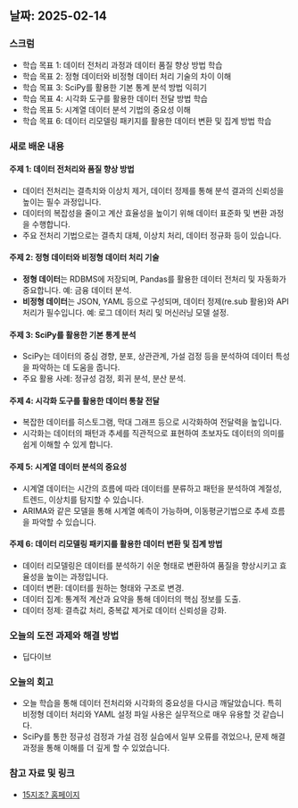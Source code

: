 ## 날짜: 2025-02-14

### 스크럼
- 학습 목표 1: 데이터 전처리 과정과 데이터 품질 향상 방법 학습
- 학습 목표 2: 정형 데이터와 비정형 데이터 처리 기술의 차이 이해
- 학습 목표 3: SciPy를 활용한 기본 통계 분석 방법 익히기
- 학습 목표 4: 시각화 도구를 활용한 데이터 전달 방법 학습
- 학습 목표 5: 시계열 데이터 분석 기법의 중요성 이해
- 학습 목표 6: 데이터 리모델링 패키지를 활용한 데이터 변환 및 집계 방법 학습

### 새로 배운 내용
#### 주제 1: 데이터 전처리와 품질 향상 방법
- 데이터 전처리는 결측치와 이상치 제거, 데이터 정제를 통해 분석 결과의 신뢰성을 높이는 필수 과정입니다.
- 데이터의 복잡성을 줄이고 계산 효율성을 높이기 위해 데이터 표준화 및 변환 과정을 수행합니다.
- 주요 전처리 기법으로는 결측치 대체, 이상치 처리, 데이터 정규화 등이 있습니다.

#### 주제 2: 정형 데이터와 비정형 데이터 처리 기술
- **정형 데이터**는 RDBMS에 저장되며, Pandas를 활용한 데이터 전처리 및 자동화가 중요합니다. 예: 금융 데이터 분석.
- **비정형 데이터**는 JSON, YAML 등으로 구성되며, 데이터 정제(re.sub 활용)와 API 처리가 필수입니다. 예: 로그 데이터 처리 및 머신러닝 모델 설정.

#### 주제 3: SciPy를 활용한 기본 통계 분석
- SciPy는 데이터의 중심 경향, 분포, 상관관계, 가설 검정 등을 분석하여 데이터 특성을 파악하는 데 도움을 줍니다.
- 주요 활용 사례: 정규성 검정, 회귀 분석, 분산 분석.

#### 주제 4: 시각화 도구를 활용한 데이터 통찰 전달
- 복잡한 데이터를 히스토그램, 막대 그래프 등으로 시각화하여 전달력을 높입니다.
- 시각화는 데이터의 패턴과 추세를 직관적으로 표현하여 초보자도 데이터의 의미를 쉽게 이해할 수 있게 합니다.

#### 주제 5: 시계열 데이터 분석의 중요성
- 시계열 데이터는 시간의 흐름에 따라 데이터를 분류하고 패턴을 분석하여 계절성, 트렌드, 이상치를 탐지할 수 있습니다.
- ARIMA와 같은 모델을 통해 시계열 예측이 가능하며, 이동평균기법으로 추세 흐름을 파악할 수 있습니다.

#### 주제 6: 데이터 리모델링 패키지를 활용한 데이터 변환 및 집계 방법
- 데이터 리모델링은 데이터를 분석하기 쉬운 형태로 변환하여 품질을 향상시키고 효율성을 높이는 과정입니다.
- 데이터 변환: 데이터를 원하는 형태와 구조로 변경.
- 데이터 집계: 통계적 계산과 요약을 통해 데이터의 핵심 정보를 도출.
- 데이터 정제: 결측값 처리, 중복값 제거로 데이터 신뢰성을 강화.

### 오늘의 도전 과제와 해결 방법
- 딥다이브

### 오늘의 회고
- 오늘 학습을 통해 데이터 전처리와 시각화의 중요성을 다시금 깨달았습니다. 특히 비정형 데이터 처리와 YAML 설정 파일 사용은 실무적으로 매우 유용할 것 같습니다.
- SciPy를 통한 정규성 검정과 가설 검정 실습에서 일부 오류를 겪었으나, 문제 해결 과정을 통해 이해를 더 깊게 할 수 있었습니다.

### 참고 자료 및 링크
- [15지조? 홈페이지](https://www.notion.so/adapterz/15-15-6c7ce2c02bfa44cc9972a038ba667e28?pvs=4)
